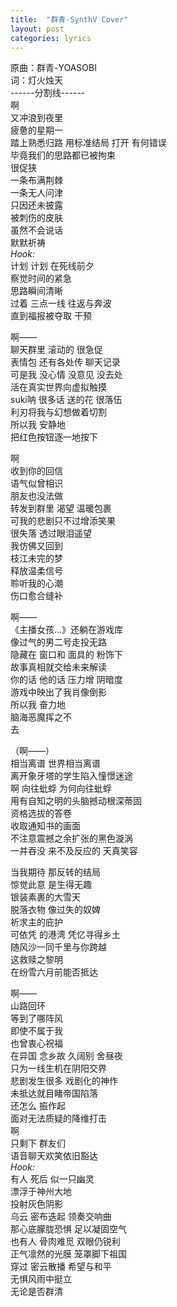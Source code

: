 ```yaml
---
title:  "群青-SynthV Cover"
layout: post
categories: lyrics
---
```

<div id="aplayer01"></div>
<script type="text/javascript">
    const ap = new APlayer({
        container: document.getElementById('aplayer01'),
        lrcType: 1,
        audio: [{
            name: '群清',
            artist: '灯火烛天(YOASOBI)',
            url: 'https://cdn.jsdelivr.net/gh/Lightupsky/Lightupsky.github.io/sources/%E7%BE%A4%E6%B8%85V2LQ.mp3',
            cover: 'http://p1.music.126.net/sF9I_mKMVNtsCD-ZXzfV_A==/109951165251958014.jpg?param=177y177'
            lrc: '[00:01.50]啊\n[00:02.26]又冲浪到夜里\n[00:04.07]疲惫的星期一\n[00:05.89]踏上熟悉归路\n[00:07.72]用标准结局 打开 有何错误\n[00:11.65]毕竟我们的思路都已被拘束\n[00:15.57]很促狭\n[00:17.37]一条布满荆棘\n[00:18.40]一条无人问津\n[00:20.20]只因还未披露\n[00:21.76]被刺伤的皮肤\n[00:23.58]虽然不会说话\n[00:25.41]默默祈祷\n[00:26.45]*Hook:*\n[00:26.71]计划 计划 在死线前夕\n[00:29.06]察觉时间的紧急\n[00:31.13]思路瞬间清晰\n[00:32.94]过着 三点一线 往返与奔波\n[00:37.37]直到福报被夺取 干预\n[00:38.95]啊——\n[00:40.76]聊天群里 滚动的 很急促\n[00:43.62]表情包 还有各处传 聊天记录\n[00:47.22]可是我 没心情 没意见 没去处\n[00:50.85]活在真实世界向虚拟触摸\n[00:54.23]suki呐 很多话 送的花 很落伍\n[00:59.17]利刃将我与幻想做着切割\n[01:00.98]所以我 安静地\n[01:02.54]把红色按钮逐一地按下\n[01:16.10]啊\n[01:19.23]收到你的回信\n[01:19.74]语气似曾相识\n[01:20.50]朋友也没法做\n[01:22.81]转发到群里 渴望 温暖包裹\n[01:26.99]可我的悲剧只不过增添笑果\n[01:30.11]很失落 透过眼泪遥望\n[01:33.19]我仿佛又回到\n[01:34.73]枝江未完的梦\n[01:36.56]释放温柔信号\n[01:38.35]聆听我的心潮\n[01:40.18]伤口愈合缝补\n[01:44.10]啊——\n[01:44.87]《主播女孩...》还躺在游戏库\n[01:47.70]像过气的男二号走投无路\n[01:51.34]隐藏在 窗口和 面具的 粉饰下\n[01:55.24]故事真相就交给未来解读\n[01:59.35]你的话 他的话 压力增 阴暗度\n[02:01.69]游戏中映出了我肖像倒影\n[02:05.08]所以我 奋力地\n[02:07.16]脑海恶魔挥之不\n[02:08.97]去\n[02:09.47]（啊——）\n[02:10.00]相当离谱 世界相当离谱\n[02:12.61]离开象牙塔的学生陷入憧憬迷途\n[02:16.25]啊 向往蚍蜉 为何向往蚍蜉\n[02:19.88]用有自知之明的头脑撼动根深蒂固\n[02:23.24]资格选拔的答卷\n[02:25.04]收取通知书的画面\n[02:26.59]不注意震撼之余扩张的黑色漩涡\n[02:30.48]一并吞没 来不及反应的 天真笑容\n[02:36.23]当我期待 那反转的结局\n[02:39.07]惊觉此意 是生得无趣\n[02:42.18]银装素裹的大雪天\n[02:44.52]脱落衣物 像过失的奴婢\n[02:47.64]祈求主的庇护\n[02:49.97]可依凭 的港湾 凭忆寻得乡土\n[02:53.34]随风沙一同千里与你跨越\n[02:56.69]这救赎之黎明\n[02:59.29]在纷雪六月前能否抵达\n[03:03.73]啊——\n[03:04.76]山路回环\n[03:05.78]等到了哪阵风\n[03:07.59]即使不属于我\n[03:09.45]也曾衷心祝福\n[03:11.26]在异国 念乡故 久阔别 舍昼夜\n[03:14.66]只为一线生机在阴阳交界\n[03:18.27]悲剧发生很多 戏剧化的神作\n[03:21.89]未抵达就目睹帝国陷落\n[03:25.00]还怎么 振作起\n[03:27.07]面对无法质疑的降维打击\n[03:31.73]啊\n[03:32.48]只剩下 群友们\n[03:34.30]语音聊天欢笑依旧豁达\n[03:36.64]*Hook:*\n[03:36.89]有人 死后 似一只幽灵\n[03:39.25]漂浮于神州大地\n[03:41.32]投射灰色阴影\n[03:43.10]乌云 密布迭起 领奏交响曲\n[03:46.49]那心底朦胧恐惧 足以凝固空气\n[03:48.55]也有人 骨肉难觅 双眼仍锐利\n[03:54.55]正气凛然的光膜 笼罩脚下祖国\n[03:57.42]穿过 密云散播 希望与和平\n[04:00.81]无惧风雨中挺立\n[04:02.63]无论是否群清',
        }]
    });
</script>


原曲：群青-YOASOBI  
词：灯火烛天  
------分割线------  
啊  
又冲浪到夜里  
疲惫的星期一  
踏上熟悉归路
用标准结局 打开 有何错误  
毕竟我们的思路都已被拘束  
很促狭  
一条布满荆棘  
一条无人问津  
只因还未披露  
被刺伤的皮肤  
虽然不会说话  
默默祈祷  
*Hook:*  
计划 计划 在死线前夕  
察觉时间的紧急  
思路瞬间清晰  
过着 三点一线 往返与奔波  
直到福报被夺取 干预


啊——  
聊天群里 滚动的 很急促  
表情包 还有各处传 聊天记录  
可是我 没心情 没意见 没去处  
活在真实世界向虚拟触摸  
suki呐 很多话 送的花 很落伍  
利刃将我与幻想做着切割  
所以我 安静地  
把红色按钮逐一地按下 


啊  
收到你的回信  
语气似曾相识  
朋友也没法做  
转发到群里 渴望 温暖包裹  
可我的悲剧只不过增添笑果  
很失落 透过眼泪遥望  
我仿佛又回到  
枝江未完的梦  
释放温柔信号  
聆听我的心潮  
伤口愈合缝补


啊——  
《主播女孩...》还躺在游戏库  
像过气的男二号走投无路  
隐藏在 窗口和 面具的 粉饰下  
故事真相就交给未来解读  
你的话 他的话 压力增 阴暗度  
游戏中映出了我肖像倒影  
所以我 奋力地  
脑海恶魔挥之不  
去


（啊——）  
相当离谱 世界相当离谱  
离开象牙塔的学生陷入憧憬迷途  
啊 向往蚍蜉 为何向往蚍蜉  
用有自知之明的头脑撼动根深蒂固  
资格选拔的答卷  
收取通知书的画面  
不注意震撼之余扩张的黑色漩涡  
一并吞没 来不及反应的 天真笑容


当我期待 那反转的结局  
惊觉此意 是生得无趣  
银装素裹的大雪天  
脱落衣物 像过失的奴婢  
祈求主的庇护  
可依凭 的港湾 凭忆寻得乡土  
随风沙一同千里与你跨越  
这救赎之黎明  
在纷雪六月前能否抵达


啊——  
山路回环  
等到了哪阵风  
即使不属于我  
也曾衷心祝福  
在异国 念乡故 久阔别 舍昼夜  
只为一线生机在阴阳交界  
悲剧发生很多 戏剧化的神作  
未抵达就目睹帝国陷落  
还怎么 振作起  
面对无法质疑的降维打击  
啊  
只剩下 群友们  
语音聊天欢笑依旧豁达  
*Hook:*  
有人 死后 似一只幽灵  
漂浮于神州大地  
投射灰色阴影  
乌云 密布迭起 领奏交响曲  
那心底朦胧恐惧 足以凝固空气  
也有人 骨肉难觅 双眼仍锐利  
正气凛然的光膜 笼罩脚下祖国  
穿过 密云散播 希望与和平  
无惧风雨中挺立  
无论是否群清  
